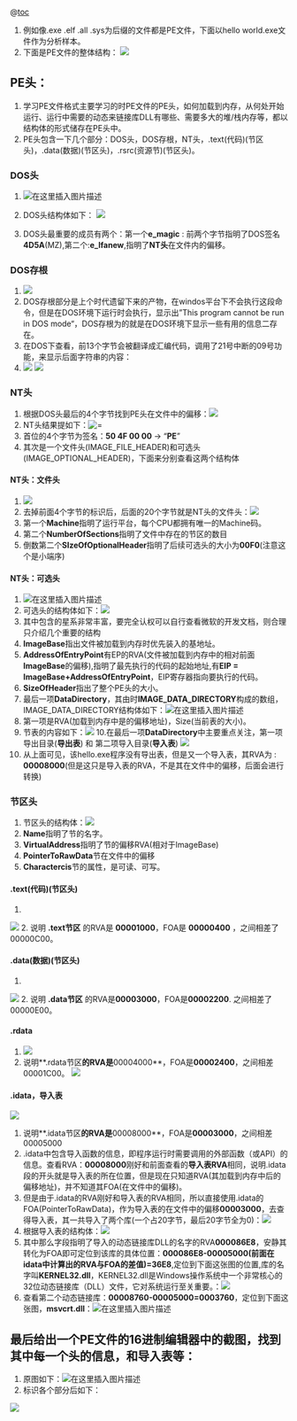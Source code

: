 ﻿@[toc](PE文件格式)
1. 例如像.exe .elf .all .sys为后缀的文件都是PE文件，下面以hello world.exe文件作为分析样本。
2. 下面是PE文件的整体结构：
![](https://gitee.com/poppy-qwq/cloudimage/raw/master/img/202405222146146.png)

## PE头：
1. 学习PE文件格式主要学习的时PE文件的PE头，如何加载到内存，从何处开始运行、运行中需要的动态来链接库DLL有哪些、需要多大的堆/栈内存等，都以结构体的形式储存在PE头中。
2. PE头包含一下几个部分：DOS头，DOS存根，NT头，.text(代码)(节区头)，.data(数据)(节区头)，.rsrc(资源节)(节区头)。
### DOS头
1. ![在这里插入图片描述](https://gitee.com/poppy-qwq/cloudimage/raw/master/img/202405222145597.png)
2. DOS头结构体如下：
![](https://gitee.com/poppy-qwq/cloudimage/raw/master/img/202405222145227.png)

4. DOS头最重要的成员有两个：第一个**e_magic** : 前两个字节指明了DOS签名**4D5A**(MZ),第二个:**e_lfanew**,指明了**NT头**在文件内的偏移。
### DOS存根
1. ![](https://gitee.com/poppy-qwq/cloudimage/raw/master/img/202405222145777.png)
2. DOS存根部分是上个时代遗留下来的产物，在windos平台下不会执行这段命令，但是在DOS环境下运行时会执行，显示出”This program cannot be run in DOS mode“，DOS存根为的就是在DOS环境下显示一些有用的信息二存在。
3. 在DOS下查看，前13个字节会被翻译成汇编代码，调用了21号中断的09号功能，来显示后面字符串的内容：
5. ![](https://gitee.com/poppy-qwq/cloudimage/raw/master/img/202405222145695.png)
![](https://img-blog.csdnimg.cn/direct/ad4024f747964387acb7b0a872b4f6f5.png#pic_center)
### NT头
1. 根据DOS头最后的4个字节找到PE头在文件中的偏移：![](https://gitee.com/poppy-qwq/cloudimage/raw/master/img/202405222145331.png)
2. NT头结果提如下：![=](https://gitee.com/poppy-qwq/cloudimage/raw/master/img/202405222145478.png)
3. 首位的4个字节为签名：**50 4F 00 00** -> “**PE**”
4. 其次是一个文件头(IMAGE_FILE_HEADER)和可选头(IMAGE_OPTIONAL_HEADER)，下面来分别查看这两个结构体
#### NT头：文件头
1. ![](https://gitee.com/poppy-qwq/cloudimage/raw/master/img/202405222146962.png)
2. 去掉前面4个字节的标识后，后面的20个字节就是NT头的文件头：![](https://gitee.com/poppy-qwq/cloudimage/raw/master/img/202405222146732.png)
3. 第一个**Machine**指明了运行平台，每个CPU都拥有唯一的Machine码。
4. 第二个**NumberOfSections**指明了文件中存在的节区的数目
5. 倒数第二个**SIzeOfOptionalHeader**指明了后续可选头的大小为**00F0**(注意这个是小端序)
#### NT头：可选头
1. ![在这里插入图片描述](https://gitee.com/poppy-qwq/cloudimage/raw/master/img/202405222146093.png)
2. 可选头的结构体如下：![](https://gitee.com/poppy-qwq/cloudimage/raw/master/img/202405222146521.png)
3. 其中包含的星系非常丰富，要完全认权可以自行查看微软的开发文档，则合理只介绍几个重要的结构
4. **ImageBase**指出文件被加载到内存时优先装入的基地址。
5. **AddressOfEntryPoint**有EP的RVA(文件被加载到内存中的相对前面**ImageBase**的偏移),指明了最先执行的代码的起始地址,有**EIP = ImageBase+AddressOfEntryPoint**，EIP寄存器指向要执行的代码。
6. **SizeOfHeader**指出了整个PE头的大小。
7. 最后一项**DataDirectory**，其由时**IMAGE_DATA_DIRECTORY**构成的数组，IMAGE_DATA_DIRECTORY结构体如下：![在这里插入图片描述](https://gitee.com/poppy-qwq/cloudimage/raw/master/img/202405222146898.png)
8. 第一项是RVA(加载到内存中是的偏移地址)，Size(当前表的大小)。
9. 节表的内容如下：![](https://gitee.com/poppy-qwq/cloudimage/raw/master/img/202405222147163.png)
10.在最后一项**DataDirectory**中主要重点关注，第一项导出目录(**导出表**) 和 第二项导入目录(**导入表**) ![](https://gitee.com/poppy-qwq/cloudimage/raw/master/img/202405222146018.png)
9. 从上面可见，该hello.exe程序没有导出表，但是又一个导入表，其RVA为 : **00008000**(但是这只是导入表的RVA，不是其在文件中的偏移，后面会进行转换)

### 节区头

1. 节区头的结构体：![](https://gitee.com/poppy-qwq/cloudimage/raw/master/img/202405222147843.png)
2. **Name**指明了节的名字。
3. **VirtualAddress**指明了节的偏移RVA(相对于ImageBase)
4. **PointerToRawData**节在文件中的偏移
5. **Charactercis**节的属性，是可读、可写。
####  .text(代码)(节区头)
1. 
![](https://gitee.com/poppy-qwq/cloudimage/raw/master/img/202405222147031.png)
2. 说明 **.text节区** 的RVA是 **00001000**，FOA是 **00000400** ，之间相差了00000C00。
####   .data(数据)(节区头)
1. 
![](https://gitee.com/poppy-qwq/cloudimage/raw/master/img/202405222147456.png)
2. 说明 **.data节区** 的RVA是**00003000**，FOA是**00002200**. 之间相差了00000E00。
#### .rdata
1. ![](https://gitee.com/poppy-qwq/cloudimage/raw/master/img/202405222147538.png)
2. 说明**.rdata节区**的RVA是**00004000**，FOA是**00002400**，之间相差00001C00。
![](https://gitee.com/poppy-qwq/cloudimage/raw/master/img/202405222147521.png)

#### .idata，导入表
![](https://gitee.com/poppy-qwq/cloudimage/raw/master/img/202405222147740.png)

1. 说明**.idata节区**的RVA是**00008000**，FOA是**00003000**，之间相差00005000
2. .idata中包含导入函数的信息，即程序运行时需要调用的外部函数（或API）的信息。查看RVA：**00008000**刚好和前面查看的**导入表RVA**相同，说明.idata段的开头就是导入表的所在位置，但是现在只知道RVA(其加载到内存中后的偏移地址)，并不知道其FOA(在文件中的偏移)。
3. 但是由于.idata的RVA刚好和导入表的RVA相同，所以直接使用.idata的FOA(PointerToRawData)，作为导入表的在文件中的偏移**00003000**，去查得导入表，其一共导入了两个库(一个占20字节，最后20字节全为0)：![](https://gitee.com/poppy-qwq/cloudimage/raw/master/img/202405222147592.png)
4. 根据导入表的结构体：![](https://gitee.com/poppy-qwq/cloudimage/raw/master/img/202405222147962.png)
5. 其中那么字段指明了导入的动态链接库DLL的名字的RVA**000086E8**，安静其转化为FOA即可定位到该库的具体位置：**000086E8-00005000(前面在idata中计算出的RVA与FOA的差值)=36E8**,定位到下面这张图的位置,库的名字叫**KERNEL32.dll**，KERNEL32.dll是Windows操作系统中一个非常核心的32位动态链接库（DLL）文件，它对系统运行至关重要。：![](https://gitee.com/poppy-qwq/cloudimage/raw/master/img/202405222147771.png)
6. 查看第二个动态链接库：**00008760-00005000=0003760**，定位到下面这张图，**msvcrt.dll**：![在这里插入图片描述](https://gitee.com/poppy-qwq/cloudimage/raw/master/img/202405222147411.png)
## 最后给出一个PE文件的16进制编辑器中的截图，找到其中每一个头的信息，和导入表等：
1. 原图如下：![在这里插入图片描述](https://gitee.com/poppy-qwq/cloudimage/raw/master/img/202405222147046.png)
2. 标识各个部分后如下：

![](https://gitee.com/poppy-qwq/cloudimage/raw/master/img/202405222147224.png)









